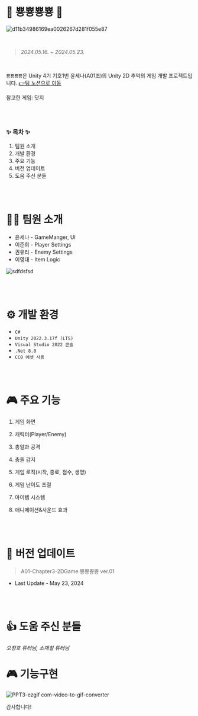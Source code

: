 # 🚀 뿅뿅뿅뿅 🚀

![d11b34986169ea0026267d281f055e87](https://github.com/junhee0226/A01-Chapter3-2DGame/assets/167185915/ad290271-a1a0-4780-84da-4231a7b54f95) 

<br/>

> *2024.05.16.  ~  2024.05.23.*

<br/>

``뿅뿅뿅뿅``은 Unity 4기 기호1번 윤세나(A01조)의 Unity 2D 추억의 게임 개발 프로젝트입니다. [👉팀 노션으로 이동](https://www.notion.so/teamsparta/1-0a7d54034aae40ffb8cf2138a9c3d0d8,"Notion")

참고한 게임: 닷지

<br/><br/>

### ✨ 목차 ✨
1. 팀원 소개
2. 개발 환경
3. 주요 기능
4. 버전 업데이트
5. 도움 주신 분들

<br/><br/>

# 🐱‍🏍 팀원 소개
* 윤세나 - GameManger, UI
* 이준희 - Player Settings
* 권유리 - Enemy Settings
* 이영대 - Item Logic

![sdfdsfsd](https://github.com/junhee0226/A01-Chapter3-2DGame/assets/167185915/f9eca6aa-b3a2-46d1-8244-22b419b28def)

<br/><br/>
 
# ⚙ 개발 환경

* ``C#``
* ``Unity 2022.3.17f (LTS)``
* ``Visual Studio 2022 콘솔``
* ``.Net 8.0``
* ``CC0 에셋 사용``

<br/><br/>
 
# 🎮 주요 기능
1. 게임 화면
2. 캐릭터(Player/Enemy)
3. 총알과 공격
4. 충돌 감지
5. 게임 로직(시작, 종료, 점수, 생명)

6. 게임 난이도 조절
7. 아이템 시스템
8. 애니메이션&사운드 효과
   
<br/><br/>

# 💫 버전 업데이트 
> A01-Chapter3-2DGame 뿅뿅뿅뿅 ver.01
* Last Update - May 23, 2024

<br/><br/>

# 👍 도움 주신 분들
*오정호 튜터님, 소재철 튜터님*

# 🎮 기능구현
![PPT3-ezgif com-video-to-gif-converter](https://github.com/junhee0226/A01-Chapter3-2DGame/assets/167046265/5d564d0d-ec79-49a8-b22b-185370d25682)



감사합니다!
